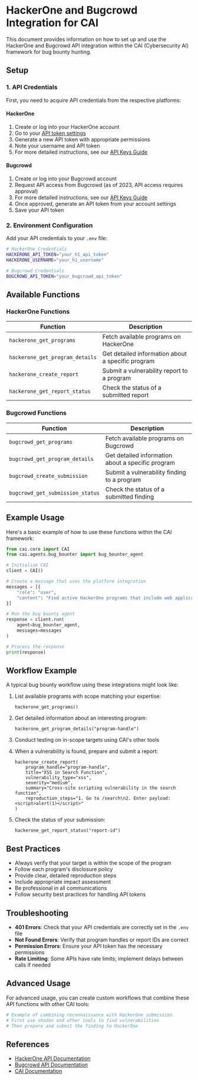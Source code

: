 # HackerOne and Bugcrowd Integration for CAI

This document provides information on how to set up and use the HackerOne and Bugcrowd API integration within the CAI (Cybersecurity AI) framework for bug bounty hunting.

## Setup

### 1. API Credentials

First, you need to acquire API credentials from the respective platforms:

#### HackerOne

1. Create or log into your HackerOne account
2. Go to your [API token settings](https://hackerone.com/settings/api_token)
3. Generate a new API token with appropriate permissions
4. Note your username and API token
5. For more detailed instructions, see our [API Keys Guide](API_KEYS.md#hackerone)

#### Bugcrowd

1. Create or log into your Bugcrowd account
2. Request API access from Bugcrowd (as of 2023, API access requires approval)
3. For more detailed instructions, see our [API Keys Guide](API_KEYS.md#bugcrowd)
3. Once approved, generate an API token from your account settings
4. Save your API token

### 2. Environment Configuration

Add your API credentials to your `.env` file:

```bash
# HackerOne Credentials
HACKERONE_API_TOKEN="your_h1_api_token"
HACKERONE_USERNAME="your_h1_username"

# Bugcrowd Credentials
BUGCROWD_API_TOKEN="your_bugcrowd_api_token"
```

## Available Functions

### HackerOne Functions

| Function | Description |
|----------|-------------|
| `hackerone_get_programs` | Fetch available programs on HackerOne |
| `hackerone_get_program_details` | Get detailed information about a specific program |
| `hackerone_create_report` | Submit a vulnerability report to a program |
| `hackerone_get_report_status` | Check the status of a submitted report |

### Bugcrowd Functions

| Function | Description |
|----------|-------------|
| `bugcrowd_get_programs` | Fetch available programs on Bugcrowd |
| `bugcrowd_get_program_details` | Get detailed information about a specific program |
| `bugcrowd_create_submission` | Submit a vulnerability finding to a program |
| `bugcrowd_get_submission_status` | Check the status of a submitted finding |

## Example Usage

Here's a basic example of how to use these functions within the CAI framework:

```python
from cai.core import CAI
from cai.agents.bug_bounter import bug_bounter_agent

# Initialize CAI
client = CAI()

# Create a message that uses the platform integration
messages = [{
    "role": "user",
    "content": "Find active HackerOne programs that include web applications in scope."
}]

# Run the bug bounty agent
response = client.run(
    agent=bug_bounter_agent,
    messages=messages
)

# Process the response
print(response)
```

## Workflow Example

A typical bug bounty workflow using these integrations might look like:

1. List available programs with scope matching your expertise:
   ```
   hackerone_get_programs()
   ```

2. Get detailed information about an interesting program:
   ```
   hackerone_get_program_details("program-handle")
   ```

3. Conduct testing on in-scope targets using CAI's other tools

4. When a vulnerability is found, prepare and submit a report:
   ```
   hackerone_create_report(
       program_handle="program-handle",
       title="XSS in Search Function",
       vulnerability_type="xss",
       severity="medium",
       summary="Cross-site scripting vulnerability in the search function",
       reproduction_steps="1. Go to /search\n2. Enter payload: <script>alert(1)</script>"
   )
   ```

5. Check the status of your submission:
   ```
   hackerone_get_report_status("report-id")
   ```

## Best Practices

- Always verify that your target is within the scope of the program
- Follow each program's disclosure policy
- Provide clear, detailed reproduction steps
- Include appropriate impact assessment
- Be professional in all communications
- Follow security best practices for handling API tokens

## Troubleshooting

- **401 Errors**: Check that your API credentials are correctly set in the `.env` file
- **Not Found Errors**: Verify that program handles or report IDs are correct
- **Permission Errors**: Ensure your API token has the necessary permissions
- **Rate Limiting**: Some APIs have rate limits; implement delays between calls if needed

## Advanced Usage

For advanced usage, you can create custom workflows that combine these API functions with other CAI tools:

```python
# Example of combining reconnaissance with HackerOne submission
# First use shodan and other tools to find vulnerabilities
# Then prepare and submit the finding to HackerOne
```

## References

- [HackerOne API Documentation](https://api.hackerone.com/docs/)
- [Bugcrowd API Documentation](https://docs.bugcrowd.com/api/getting-started) 
- [CAI Documentation](https://github.com/aliasrobotics/cai)
